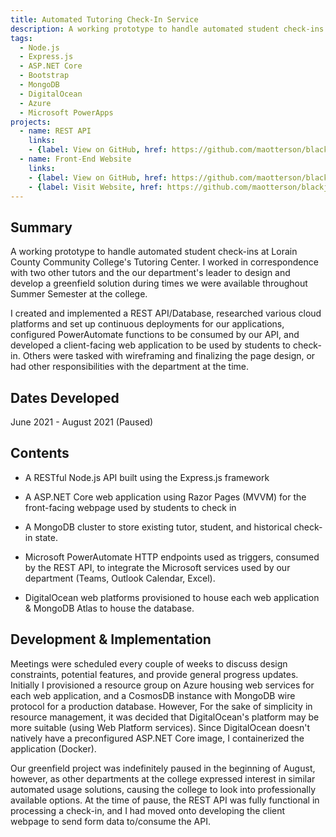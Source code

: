 ```yaml
---
title: Automated Tutoring Check-In Service 
description: A working prototype to handle automated student check-ins at Lorain County Community College's Tutoring Center.
tags:
  - Node.js
  - Express.js
  - ASP.NET Core
  - Bootstrap
  - MongoDB
  - DigitalOcean
  - Azure
  - Microsoft PowerApps
projects:
  - name: REST API
    links:
    - {label: View on GitHub, href: https://github.com/maotterson/blackjack, icon: icon-github}
  - name: Front-End Website
    links:
    - {label: View on GitHub, href: https://github.com/maotterson/blackjack, icon: icon-github}
    - {label: Visit Website, href: https://github.com/maotterson/blackjack, icon: icon-external-link}
---
```


## Summary
A working prototype to handle automated student check-ins at Lorain County Community College's Tutoring Center. I worked in correspondence with two other tutors and the our department's leader to design and develop a greenfield solution during times we were available throughout Summer Semester at the college.  

I created and implemented a REST API/Database, researched various cloud platforms and set up continuous deployments for our applications, configured PowerAutomate functions to be consumed by our API, and developed a client-facing web application to be used by students to check-in. Others were tasked with wireframing and finalizing the page design, or had other responsibilities with the department at the time.

## Dates Developed
June 2021 - August 2021 (Paused)

## Contents
- A RESTful Node.js API built using the Express.js framework

- A ASP.NET Core web application using Razor Pages (MVVM) for the front-facing webpage used by students to check in

- A MongoDB cluster to store existing tutor, student, and historical check-in state.

- Microsoft PowerAutomate HTTP endpoints used as triggers, consumed by the REST API, to integrate the Microsoft services used by our department (Teams, Outlook Calendar, Excel). 

- DigitalOcean web platforms provisioned to house each web application & MongoDB Atlas to house the database.

## Development & Implementation
Meetings were scheduled every couple of weeks to discuss design constraints, potential features, and provide general progress updates. Initially I provisioned a resource group on Azure housing web services for each web application, and a CosmosDB instance with MongoDB wire protocol for a production database. However, For the sake of simplicity in resource management, it was decided that DigitalOcean's platform may be more suitable (using Web Platform services). Since DigitalOcean doesn't natively have a preconfigured ASP.NET Core image, I containerized the application (Docker).

Our greenfield project was indefinitely paused in the beginning of August, however, as other departments at the college expressed interest in similar automated usage solutions, causing the college to look into professionally available options. At the time of pause, the REST API was fully functional in processing a check-in, and I had moved onto developing the client webpage to send form data to/consume the API.
